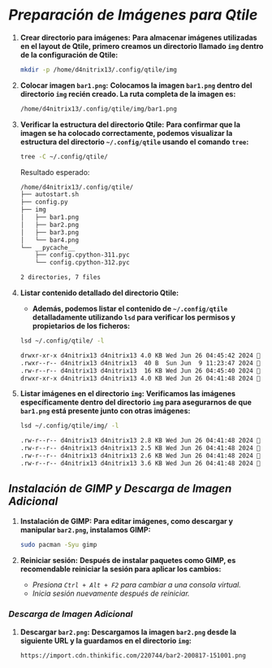 <!-- Autor: Daniel Benjamin Perez Morales -->
<!-- GitHub: https://github.com/DanielBenjaminPerezMoralesDev13 -->
<!-- Gitlab: https://gitlab.com/DanielBenjaminPerezMoralesDev13 -->
<!-- Correo electrónico: danielperezdev@proton.me -->

# ***Preparación de Imágenes para Qtile***

1. **Crear directorio para imágenes:**
   **Para almacenar imágenes utilizadas en el layout de Qtile, primero creamos un directorio llamado `img` dentro de la configuración de Qtile:**

   ```bash
   mkdir -p /home/d4nitrix13/.config/qtile/img
   ```

2. **Colocar imagen `bar1.png`:**
   **Colocamos la imagen `bar1.png` dentro del directorio `img` recién creado. La ruta completa de la imagen es:**

   ```bash
   /home/d4nitrix13/.config/qtile/img/bar1.png
   ```

3. **Verificar la estructura del directorio Qtile:**
   **Para confirmar que la imagen se ha colocado correctamente, podemos visualizar la estructura del directorio `~/.config/qtile` usando el comando `tree`:**

   ```bash
   tree -C ~/.config/qtile/
   ```

   Resultado esperado:

   ```bash
   /home/d4nitrix13/.config/qtile/
   ├── autostart.sh
   ├── config.py
   ├── img
   │   ├── bar1.png
   │   ├── bar2.png
   │   ├── bar3.png
   │   └── bar4.png
   └── __pycache__
       ├── config.cpython-311.pyc
       └── config.cpython-312.pyc

   2 directories, 7 files
   ```

4. **Listar contenido detallado del directorio Qtile:**
   - **Además, podemos listar el contenido de `~/.config/qtile` detalladamente utilizando `lsd` para verificar los permisos y propietarios de los ficheros:**

   ```bash
   lsd ~/.config/qtile/ -l
   ```

   ```bash
   drwxr-xr-x d4nitrix13 d4nitrix13 4.0 KB Wed Jun 26 04:45:42 2024  **pycache**
   .rwxr--r-- d4nitrix13 d4nitrix13  40 B  Sun Jun  9 11:23:47 2024  autostart.sh
   .rw-r--r-- d4nitrix13 d4nitrix13  16 KB Wed Jun 26 04:45:40 2024  config.py
   drwxr-xr-x d4nitrix13 d4nitrix13 4.0 KB Wed Jun 26 04:41:48 2024  img
   ```

5. **Listar imágenes en el directorio `img`:**
   **Verificamos las imágenes específicamente dentro del directorio `img` para asegurarnos de que `bar1.png` está presente junto con otras imágenes:**

   ```bash
   lsd ~/.config/qtile/img/ -l
   ```

   ```bash
   .rw-r--r-- d4nitrix13 d4nitrix13 2.8 KB Wed Jun 26 04:41:48 2024  bar1.png
   .rw-r--r-- d4nitrix13 d4nitrix13 2.5 KB Wed Jun 26 04:41:48 2024  bar2.png
   .rw-r--r-- d4nitrix13 d4nitrix13 2.6 KB Wed Jun 26 04:41:48 2024  bar3.png
   .rw-r--r-- d4nitrix13 d4nitrix13 3.6 KB Wed Jun 26 04:41:48 2024  bar4.png
   ```

## ***Instalación de GIMP y Descarga de Imagen Adicional***

1. **Instalación de GIMP:**
   **Para editar imágenes, como descargar y manipular `bar2.png`, instalamos GIMP:**

   ```bash
   sudo pacman -Syu gimp
   ```

2. **Reiniciar sesión:**
   **Después de instalar paquetes como GIMP, es recomendable reiniciar la sesión para aplicar los cambios:**
   - *Presiona `Ctrl + Alt + F2` para cambiar a una consola virtual.*
   - *Inicia sesión nuevamente después de reiniciar.*

### ***Descarga de Imagen Adicional***

1. **Descargar `bar2.png`:**
   **Descargamos la imagen `bar2.png` desde la siguiente URL y la guardamos en el directorio `img`:**

   ```text
   https://import.cdn.thinkific.com/220744/bar2-200817-151001.png
   ```
